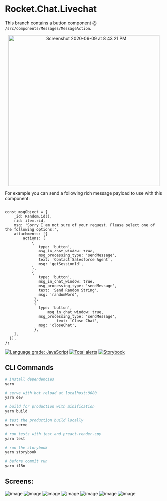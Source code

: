 # Rocket.Chat.Livechat

This branch contains a button component @ `/src/components/Messages/MessageAction`. 

<p align="center">
<img width="483" alt="Screenshot 2020-06-09 at 8 43 21 PM" src="https://user-images.githubusercontent.com/41849970/84166039-025fc780-aa92-11ea-9f84-81adf1bcd823.png">
</p>

For example you can send a following rich message payload to use with this component:

```

const msgObject = {
	_id: Random.id(),
	rid: item.rid,
	msg: 'Sorry I am not sure of your request. Please select one of the following options:',
	attachments: [{
		actions: [
			{
			   type: 'button',
			   msg_in_chat_window: true,
			   msg_processing_type: 'sendMessage',
			   text: 'Contact Salesforce Agent',
			   msg: 'getSessionId',
			},
			{
			   type: 'button',
			   msg_in_chat_window: true,
			   msg_processing_type: 'sendMessage',
			   text: 'Send Random String',
			   msg: 'randomWord',
			 },
			 {
			   type: 'button',
		           msg_in_chat_window: true,
			   msg_processing_type: 'sendMessage',
	                   text: 'Close Chat',
			   msg: 'closeChat',
			 },
	],
  }],
};

```

[![Language grade: JavaScript](https://img.shields.io/lgtm/grade/javascript/g/RocketChat/Rocket.Chat.Livechat.svg?logo=lgtm&logoWidth=18)](https://lgtm.com/projects/g/RocketChat/Rocket.Chat.Livechat/context:javascript)
[![Total alerts](https://img.shields.io/lgtm/alerts/g/RocketChat/Rocket.Chat.Livechat.svg?logo=lgtm&logoWidth=18)](https://lgtm.com/projects/g/RocketChat/Rocket.Chat.Livechat/alerts/)
[![Storybook](https://cdn.jsdelivr.net/gh/storybooks/brand@master/badge/badge-storybook.svg)](https://rocketchat.github.io/Rocket.Chat.Livechat)
## CLI Commands

``` bash
# install dependencies
yarn

# serve with hot reload at localhost:8080
yarn dev

# build for production with minification
yarn build

# test the production build locally
yarn serve

# run tests with jest and preact-render-spy
yarn test

# run the storybook
yarn storybook

# before commit run
yarn i18n
```

## Screens:
![image](https://user-images.githubusercontent.com/5263975/44279585-497b2980-a228-11e8-81a2-36bc3389549e.png)
![image](https://user-images.githubusercontent.com/5263975/44279599-5730af00-a228-11e8-8873-553ef53ee25a.png)
![image](https://user-images.githubusercontent.com/5263975/44279626-6f083300-a228-11e8-8886-c430b28a8e75.png)
![image](https://user-images.githubusercontent.com/5263975/44279634-74657d80-a228-11e8-9583-bf8079972696.png)
![image](https://user-images.githubusercontent.com/5263975/44279639-7b8c8b80-a228-11e8-9815-1a0e3540c4f5.png)
![image](https://user-images.githubusercontent.com/5263975/44279643-847d5d00-a228-11e8-804e-27b973dee8b2.png)
![image](https://user-images.githubusercontent.com/5263975/44279655-90691f00-a228-11e8-8511-4a328a77e5bb.png)
